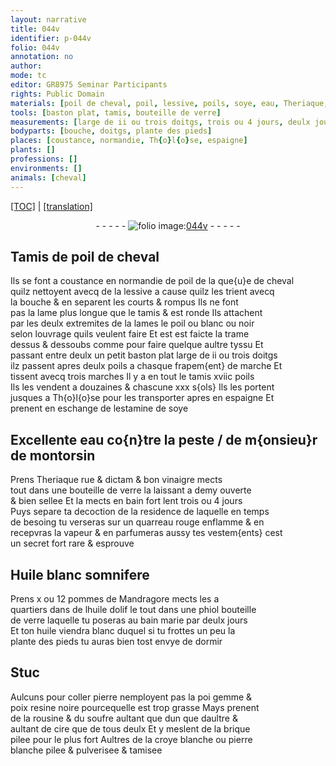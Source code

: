```yaml
---
layout: narrative
title: 044v
identifier: p-044v
folio: 044v
annotation: no
author:
mode: tc
editor: GR8975 Seminar Participants
rights: Public Domain
materials: [poil de cheval, poil, lessive, poils, soye, eau, Theriaque, rue, dictam, vinaigre, verre, Huile blanc, pommes de Mandragore, huile dolif, huile, Stuc, pierre, gemme, poix, resine noire, rousine, soufre, cire, brique pilee, croye blanche, pierre blanche]
tools: [baston plat, tamis, bouteille de verre]
measurements: [large de ii ou trois doitgs, trois ou 4 jours, deulx jours]
bodyparts: [bouche, doitgs, plante des pieds]
places: [coustance, normandie, Th{o}l{o}se, espaigne]
plants: []
professions: []
environments: []
animals: [cheval]
---
```


<p><a href="{{ site.baseurl }}/diplomatic/">[TOC]</a> | <a href="{{ site.baseurl }}/texts/p-044v_tl/" target="_blank">[translation]</a></p><div class="folio" align="center">- - - - - <a href="http://gallica.bnf.fr/ark:/12148/btv1b10500001g/f94.image" target="_blank"><img src="https://cu-mkp.github.io/2017-workshop-edition/assets/photo-icon.png" alt="folio image: " style="display:inline-block; margin-bottom:-3px;"/>044v</a> - - - - - </div>  
  

## Tamis de <span class="m">poil de <span class="al">cheval</span></span>

 
Ils se font a <span class="pl">coustance</span> en <span class="pl">normandie</span> de <span class="m">poil</span> de la que{u}e de <span class="al">cheval</span><br/> quilz nettoyent avecq de la <span class="m">lessive</span> a cause quilz les trient avecq<br/> la <span class="bp">bouche</span> & en separent les courts & rompus Ils ne font<br/> pas la lame plus longue que le tamis & est ronde Ils attachent<br/> par les deulx extremites de la lames le <span class="m">poil</span> ou blanc ou noir<br/> selon louvrage quils veulent faire Et est <span class="del">est</span> faicte la trame<br/> dessus & dessoubs comme pour faire quelque aultre tyssu Et<br/> passant entre deulx un petit <span class="tl">baston plat</span> <span class="ms">large de ii ou trois <span class="bp">doitgs</span></span><br/> ilz passent apres deulx <span class="m">poils</span> a chasque frapem{ent} de marche Et<br/> tissent avecq trois marches Il y a en tout le <span class="tl">tamis</span> xviic <span class="m">poils</span><br/> Ils les vendent a douzaines & chascune xxx s{ols} Ils les portent<br/> jusques a <span class="pl">Th{o}l{o}se</span> pour les transporter apres en <span class="pl">espaigne</span> Et<br/> prenent en eschange de lestamine de <span class="m">soye</span>

 
  

## Excellente <span class="m">eau</span> co{n}tre la peste / de <span class="pn">m{onsieu}r de montorsin</span>

 
Prens <span class="m">Theriaque</span> <span class="m">rue</span> & <span class="m">dictam</span> & bon <span class="m">vinaigre</span> mects<br/> tout dans une <span class="tl">bouteille de <span class="m">verre</span></span> la laissant a demy ouverte<br/> & bien sellee Et la mects en bain fort lent <span class="ms">trois ou 4 jours</span><br/> Puys separe ta decoction de la residence de laquelle en temps<br/> de besoing tu verseras sur un quarreau rouge enflamme & en<br/> recepvras la vapeur & en parfumeras aussy tes vestem{ents} cest<br/> un secret fort rare & esprouve

 
  

## <span class="m">Huile blanc</span> somnifere

 
Prens x ou 12 <span class="m">pommes de Mandragore</span> mects les a<br/> quartiers dans de l<span class="m">huile dolif</span> le tout dans une <span class="del">phiol</span> <span class="tl">bouteille<br/> de <span class="m">verre</span></span> laquelle tu poseras au bain marie par <span class="ms">deulx jours</span><br/> Et ton <span class="m">huile</span> viendra blanc duquel si tu frottes un peu la<br/> <span class="bp">plante des pieds</span> tu auras bien tost envye de dormir

 
  

## <span class="m">Stuc</span>

 
Aulcuns pour coller <span class="m">pierre</span> nemployent pas la <span class="del">poi</span> <span class="m">gemme</span> &<br/> <span class="m">poix</span> <span class="m">resine noire</span> pourcequelle est trop grasse Mays prenent<br/> de la <span class="m">rousine</span> & du <span class="m">soufre</span> aultant <span class="del">que</span> dun que daultre &<br/> aultant de <span class="m">cire</span> que de tous deulx Et y meslent de la <span class="m">brique<br/> pilee</span> pour le plus fort Aultres de la <span class="m">croye blanche</span> ou <span class="m">pierre<br/> blanche</span> pilee & pulverisee & tamisee

